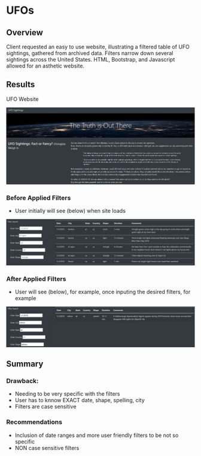 # UFOs

## Overview

Client requested an easy to use website, illustrating a filtered table of UFO sightings, gathered from archived data. Filters narrow down several sightings across the United States. HTML, Bootstrap, and Javascript allowed for an asthetic website.

## Results

UFO Website

![top.png](Static/images/top.png)

### Before Applied Filters

- User initially will see (below) when site loads

![before.png](Static/images/before.png)

### After Applied Filters

- User will see (below), for example, once inputing the desired filters, for example 

![after.png](Static/images/after.png)

## Summary

### Drawback:

- Needing to be very specific with the filters
- User has to knnow EXACT date, shape, spelling, city
- Filters are case sensitive

### Recommendations

- Inclusion of date ranges and more user friendly filters to be not so specific
- NON case sensitive filters
